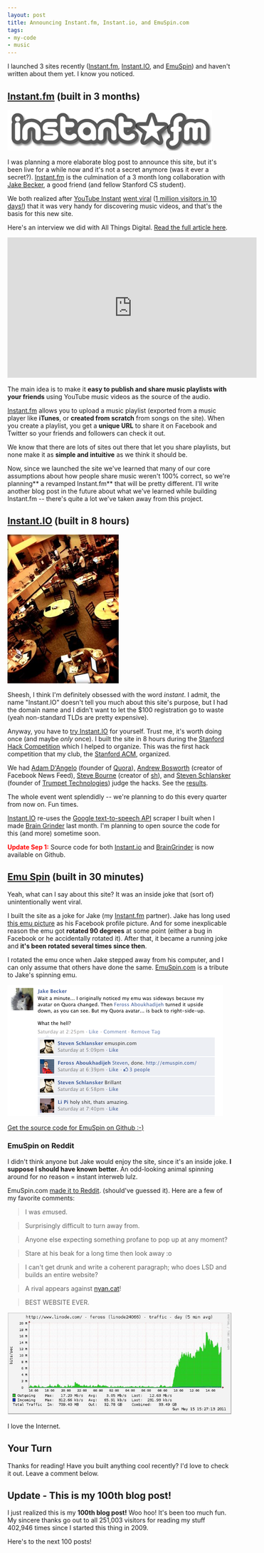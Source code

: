 ```yaml
---
layout: post
title: Announcing Instant.fm, Instant.io, and EmuSpin.com
tags:
- my-code
- music
---
```


I launched 3 sites recently ([Instant.fm](http://instant.fm), [Instant.IO](http://instant.io/), and [EmuSpin](http://emuspin.com)) and haven't written about them yet. I know you noticed.

## [Instant.fm](http://instant.fm) (built in 3 months)

[![Instant.fm Logo](/images/instant.fm-logo.png)](http://instant.fm)

I was planning a more elaborate blog post to announce this site, but it's been live for a while now and it's not a secret anymore (was it ever a secret?). [Instant.fm](http://instant.fm) is the culmination of a 3 month long collaboration with [Jake Becker](http://www.quora.com/Jake-Becker), a good friend (and fellow Stanford CS student).

We both realized after [YouTube Instant](http://ytinstant.com) [went viral](/youtube-instant-media-frenzy/ "YouTube Instant. The last two days...") ([1 million visitors in 10 days!](/one-million-visitors-in-10-days/ "One Million Visitors in 10 Days")) that it was very handy for discovering music videos, and that's the basis for this new site.

Here's an interview we did with All Things Digital. [Read the full article here](http://voices.allthingsd.com/20110422/early-adopter-from-the-hacker-who-brought-you-youtube-instant-instant-fm-launches-today/).

<iframe width="560" height="315" src="http://www.youtube.com/embed/jBGT2WTP_VA" frameborder="0" allowfullscreen></iframe>

The main idea is to make it **easy to publish and share music playlists with your friends** using YouTube music videos as the source of the audio.

[Instant.fm](http://instant.fm) allows you to upload a music playlist (exported from a music player like **iTunes**, or **created from scratch** from songs on the site). When you create a playlist, you get a **unique URL** to share it on Facebook and Twitter so your friends and followers can check it out.

We know that there are lots of sites out there that let you share playlists, but none make it as **simple and intuitive** as we think it should be.

Now, since we launched the site we've learned that many of our core assumptions about how people share music weren't 100% correct, so we're planning** a revamped Instant.fm** that will be pretty different. I'll write another blog post in the future about what we've learned while building Instant.fm -- there's quite a lot we've taken away from this project.

## [Instant.IO](http://instant.io) (built in 8 hours)

![Stanford Hack Competition](/images/stanford-hack-competition-frosoco.jpg)

Sheesh, I think I'm definitely obsessed with the word *instant*. I admit, the name "Instant.IO" doesn't tell you much about this site's purpose, but I had the domain name and I didn't want to let the $100 registration go to waste (yeah non-standard TLDs are pretty expensive).

Anyway, you have to [try Instant.IO](http://instant.io) for yourself. Trust me, it's worth doing once (and maybe *only* once). I built the site in 8 hours during the [Stanford Hack Competition](http://stanfordacm.com/hack-competition-results/) which I helped to organize. This was the first hack competition that my club, the [Stanford ACM](http://www.stanfordacm.com), organized.

We had [Adam D'Angelo](http://en.wikipedia.org/wiki/Adam_D'Angelo) (founder of [Quora](http://www.quora.com/)), [Andrew Bosworth](http://www.crunchbase.com/person/andrew-bosworth) (creator of Facebook News Feed), [Steve Bourne](http://en.wikipedia.org/wiki/Stephen_R._Bourne) (creator of [sh](http://en.wikipedia.org/wiki/Bourne_shell)), and [Steven Schlansker](http://www.facebook.com/stevenschlansker) (founder of [Trumpet Technologies](http://trumpet.io/)) judge the hacks. See the [results](http://stanfordacm.com/2011/05/hack-competition-results/).

The whole event went splendidly -- we're planning to do this every quarter from now on. Fun times.

[Instant.IO](http://instant.io) re-uses the [Google text-to-speech API](http://techcrunch.com/2009/12/14/the-unofficial-google-text-to-speech-api/) scraper I built when I made [Brain Grinder](http://braingrinder.com) last month. I'm planning to open source the code for this (and more) sometime soon.

<span style="color: #ff0000;">**Update Sep 1:**</span> Source code for both [Instant.io](https://github.com/feross/Instant.io) and [BrainGrinder](https://github.com/feross/BrainGrinder.com) is now available on Github.

<a id="emuspin">

## [Emu Spin](http://emuspin.com) (built in 30 minutes)

Yeah, what can I say about this site? It was an inside joke that (sort of) unintentionally went viral.

I built the site as a joke for Jake (my [Instant.fm](http://instant.fm) partner). Jake has long used [this emu picture](http://emuspin.com/img/emu.jpg) as his Facebook profile picture. And for some inexplicable reason the emu got **rotated 90 degrees** at some point (either a bug in Facebook or he accidentally rotated it). After that, it became a running joke and **it's been rotated several times since then**.

I rotated the emu once when Jake stepped away from his computer, and I can only assume that others have done the same. [EmuSpin.com](http://emuspin.com) is a tribute to Jake's spinning emu.

![Emu Spin, the genesis](/images/emuspin-original-post.png)

[Get the source code for EmuSpin on Github :-)](https://github.com/feross/EmuSpin.com)

### EmuSpin on Reddit

I didn't think anyone but Jake would enjoy the site, since it's an inside joke. **I suppose I should have known better.** An odd-looking animal spinning around for no reason = instant interweb lulz. 

EmuSpin.com [made it to Reddit](http://www.reddit.com/r/WTF/comments/hbw59/emu_spin/). (should've guessed it). Here are a few of my favorite comments:

> I was *emu*sed.

> Surprisingly difficult to turn away from.

> Anyone else expecting something profane to pop up at any moment?

> Stare at his beak for a long time then look away :o

> I can't get drunk and write a coherent paragraph; who does LSD and builds an entire website?

> A rival appears against [nyan.cat](http://nyan.cat)!

> BEST WEBSITE EVER.

![Traffic to Emu Spin](/images/emuspin-traffic.jpg)

I love the Internet.

## Your Turn

Thanks for reading! Have you built anything cool recently? I'd love to check it out. Leave a comment below.

## Update - This is my 100th blog post!

I just realized this is my **100th blog post!** Woo hoo! It's been too much fun. My sincere thanks go out to all 251,003 visitors for reading my stuff 402,946 times since I started this thing in 2009.

Here's to the next 100 posts!